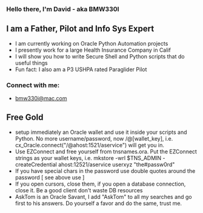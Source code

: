 ### Hello there, I'm David - aka BMW330I 

## I am a Father, Pilot and Info Sys Expert
- I am currently working on Oracle Python Automation projects
- I presently work for a large Health Insurance Company in Calif
- I will show you how to write Secure Shell and Python scripts that do useful things
- Fun fact: I also am a P3 USHPA rated Paraglider Pilot

### Connect with me: 
- bmw330i@mac.com

## Free Gold
- setup immediately an Oracle wallet and use it inside your scripts and Python. No more username/password, now /@[wallet_key], i.e. cx_Oracle.connect("/@ahost:1521/aservice") will get you in.
- Use EZConnect and free yourself from tnsnames.ora. Put the EZConnect strings as your wallet keys, i.e. mkstore -wrl $TNS_ADMIN -createCredential ahost:12521/aservice userxyz "the#passw0rd" 
- If you have special chars in the password use double quotes around the password [ see above use ]
- If you open cursors, close them, if you open a database connection, close it. Be a good client don't waste DB resources
- AskTom is an Oracle Savant, I add "AskTom" to all my searches and go first to his answers. Do yourself a favor and do the same, trust me.


